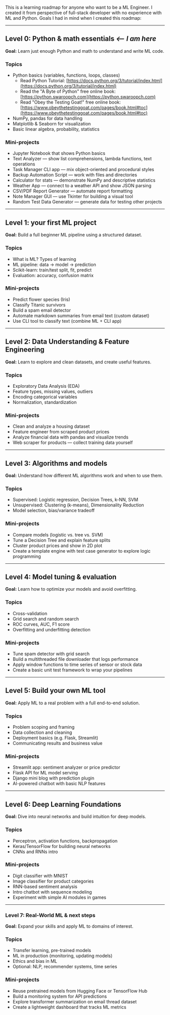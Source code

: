 
This is a learning roadmap for anyone who want to be a ML Engineer. I created it from perspective of full-stack developer with no experience with ML and Python. Goals I had in mind when I created this roadmap:

---

## Level 0: Python & math essentials *<-- I am here*

**Goal:** Learn just enough Python and math to understand and write ML code.

### Topics

- Python basics (variables, functions, loops, classes)
	- Read Python Tutorial: [https://docs.python.org/3/tutorial/index.html](https://docs.python.org/3/tutorial/index.html)
	- Read the "A Byte of Python" free online book: [https://python.swaroopch.com](https://python.swaroopch.com)
	- Read "Obey the Testing Goat!" free online book: [https://www.obeythetestinggoat.com/pages/book.html#toc](https://www.obeythetestinggoat.com/pages/book.html#toc)
- NumPy, pandas for data handling
- Matplotlib & Seaborn for visualization
- Basic linear algebra, probability, statistics

### Mini-projects

- Jupyter Notebook that shows Python basics
- Text Analyzer — show list comprehensions, lambda functions, text operations
- Task Manager CLI app — mix object-oriented and procedural styles
- Backup Automation Script — work with files and directories
- Calculator for stats — demonstrate NumPy and descriptive statistics
- Weather App — connect to a weather API and show JSON parsing
- CSV/PDF Report Generator — automate report formatting
- Note Manager GUI — use Tkinter for building a visual tool
- Random Test Data Generator — generate data for testing other projects

---

## Level 1: your first ML project

**Goal:** Build a full beginner ML pipeline using a structured dataset.

### Topics

- What is ML? Types of learning
- ML pipeline: data → model → prediction
- Scikit-learn: train/test split, fit, predict
- Evaluation: accuracy, confusion matrix

### Mini-projects

- Predict flower species (Iris)
- Classify Titanic survivors
- Build a spam email detector
- Automate markdown summaries from email text (custom dataset)
- Use CLI tool to classify text (combine ML + CLI app)

---

## Level 2: Data Understanding & Feature Engineering

**Goal:** Learn to explore and clean datasets, and create useful features.

### Topics

- Exploratory Data Analysis (EDA)
- Feature types, missing values, outliers
- Encoding categorical variables
- Normalization, standardization

### Mini-projects

- Clean and analyze a housing dataset
- Feature engineer from scraped product prices
- Analyze financial data with pandas and visualize trends
- Web scraper for products — collect training data yourself

---

## Level 3: Algorithms and models

**Goal:** Understand how different ML algorithms work and when to use them.

### Topics

- Supervised: Logistic regression, Decision Trees, k-NN, SVM
- Unsupervised: Clustering (k-means), Dimensionality Reduction
- Model selection, bias/variance tradeoff

### Mini-projects

- Compare models (logistic vs. tree vs. SVM)
- Tune a Decision Tree and explain feature splits
- Cluster product prices and show in 2D plot
- Create a template engine with test case generator to explore logic programming

---

## Level 4: Model tuning & evaluation

**Goal:** Learn how to optimize your models and avoid overfitting.

### Topics

- Cross-validation
- Grid search and random search
- ROC curves, AUC, F1 score
- Overfitting and underfitting detection

### Mini-projects

- Tune spam detector with grid search
- Build a multithreaded file downloader that logs performance
- Apply window functions to time series of sensor or stock data
- Create a basic unit test framework to wrap your pipelines

---

## Level 5: Build your own ML tool

**Goal:** Apply ML to a real problem with a full end-to-end solution.

### Topics

- Problem scoping and framing
- Data collection and cleaning
- Deployment basics (e.g. Flask, Streamlit)
- Communicating results and business value

### Mini-projects

- Streamlit app: sentiment analyzer or price predictor
- Flask API for ML model serving
- Django mini blog with prediction plugin
- AI-powered chatbot with basic NLP features

---

## Level 6: Deep Learning Foundations

**Goal:** Dive into neural networks and build intuition for deep models.

### Topics

- Perceptron, activation functions, backpropagation
- Keras/TensorFlow for building neural networks
- CNNs and RNNs intro

### Mini-projects

- Digit classifier with MNIST
- Image classifier for product categories
- RNN-based sentiment analysis
- Intro chatbot with sequence modeling
- Experiment with simple AI modules in games

---

### Level 7: Real-World ML & next steps

**Goal:** Expand your skills and apply ML to domains of interest.

### Topics

- Transfer learning, pre-trained models
- ML in production (monitoring, updating models)
- Ethics and bias in ML
- Optional: NLP, recommender systems, time series

### Mini-projects

- Reuse pretrained models from Hugging Face or TensorFlow Hub
- Build a monitoring system for API predictions
- Explore transformer summarization on email thread dataset
- Create a lightweight dashboard that tracks ML metrics
